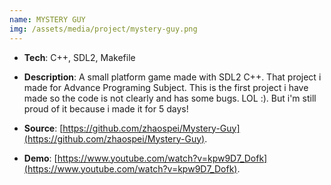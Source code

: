 ```yaml
---
name: MYSTERY GUY
img: /assets/media/project/mystery-guy.png
---
```

- **Tech**: C++, SDL2, Makefile
- **Description**: A small platform game made with SDL2 C++. That project i made for Advance Programing Subject.
This is the first project i have made so the code is not clearly and has some bugs. LOL :).
But i'm still proud of it because i made it for 5 days!
        
- **Source**: [https://github.com/zhaospei/Mystery-Guy](https://github.com/zhaospei/Mystery-Guy).

- **Demo**: [https://www.youtube.com/watch?v=kpw9D7_Dofk](https://www.youtube.com/watch?v=kpw9D7_Dofk).